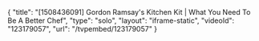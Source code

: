 {
    "title": "[1508436091] Gordon Ramsay's Kitchen Kit | What You Need To Be A Better Chef",
    "type": "solo",
    "layout": "iframe-static",
    "videoId": "123179057",
    "url": "\/tvpembed\/123179057"
}
